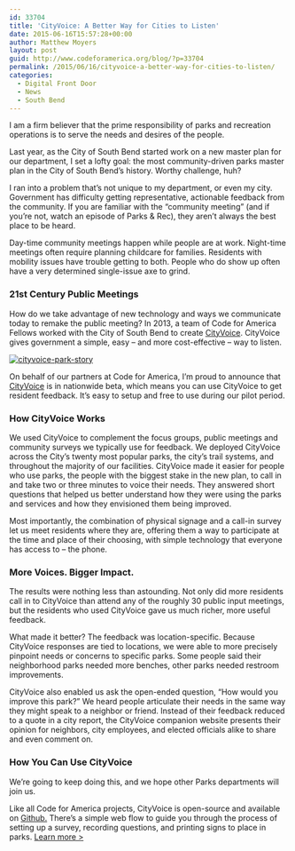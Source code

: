 ```yaml
---
id: 33704
title: 'CityVoice: A Better Way for Cities to Listen'
date: 2015-06-16T15:57:28+00:00
author: Matthew Moyers
layout: post
guid: http://www.codeforamerica.org/blog/?p=33704
permalink: /2015/06/16/cityvoice-a-better-way-for-cities-to-listen/
categories:
  - Digital Front Door
  - News
  - South Bend
---
```

I am a firm believer that the prime responsibility of parks and recreation operations is to serve the needs and desires of the people.

Last year, as the City of South Bend started work on a new master plan for our department, I set a lofty goal: the most community-driven parks master plan in the City of South Bend’s history. Worthy challenge, huh?

I ran into a problem that’s not unique to my department, or even my city. Government has difficulty getting representative, actionable feedback from the community. If you are familiar with the “community meeting” (and if you’re not, watch an episode of Parks & Rec), they aren’t always the best place to be heard.

Day-time community meetings happen while people are at work. Night-time meetings often require planning childcare for families. Residents with mobility issues have trouble getting to both. People who do show up often have a very determined single-issue axe to grind.

### 21st Century Public Meetings

How do we take advantage of new technology and ways we communicate today to remake the public meeting? In 2013, a team of Code for America Fellows worked with the City of South Bend to create [CityVoice](https://www.codeforamerica.org/apps/cityvoice/#voiceTop). CityVoice gives government a simple, easy &#8211; and more cost-effective &#8211; way to listen.

[<img class="alignleft size-full wp-image-33705" src="http://www.codeforamerica.org/blog/wp-content/uploads/2015/06/cityvoice-park-story.png" alt="cityvoice-park-story" />](http://www.codeforamerica.org/blog/wp-content/uploads/2015/06/cityvoice-park-story.png)

On behalf of our partners at Code for America, I’m proud to announce that [CityVoice](https://www.codeforamerica.org/apps/cityvoice/#voiceTop) is in nationwide beta, which means you can use CityVoice to get resident feedback. It’s easy to setup and free to use during our pilot period.

### How CityVoice Works

We used CityVoice to complement the focus groups, public meetings and community surveys we typically use for feedback. We deployed CityVoice across the City’s twenty most popular parks, the city’s trail systems, and throughout the majority of our facilities. CityVoice made it easier for people who use parks, the people with the biggest stake in the new plan, to call in and take two or three minutes to voice their needs. They answered short questions that helped us better understand how they were using the parks and services and how they envisioned them being improved.

Most importantly, the combination of physical signage and a call-in survey let us meet residents where they are, offering them a way to participate at the time and place of their choosing, with simple technology that everyone has access to &#8211; the phone.

### More Voices. Bigger Impact.

The results were nothing less than astounding. Not only did more residents call in to CityVoice than attend any of the roughly 30 public input meetings, but the residents who used CityVoice gave us much richer, more useful feedback.

What made it better? The feedback was location-specific. Because CityVoice responses are tied to locations, we were able to more precisely pinpoint needs or concerns to specific parks. Some people said their neighborhood parks needed more benches, other parks needed restroom improvements.

CityVoice also enabled us ask the open-ended question, “How would you improve this park?” We heard people articulate their needs in the same way they might speak to a neighbor or friend. Instead of their feedback reduced to a quote in a city report, the CityVoice companion website presents their opinion for neighbors, city employees, and elected officials alike to share and even comment on.

### How You Can Use CityVoice

We’re going to keep doing this, and we hope other Parks departments will join us.

Like all Code for America projects, CityVoice is open-source and available on [Github.](https://github.com/codeforamerica/cityvoice) There’s a simple web flow to guide you through the process of setting up a survey, recording questions, and printing signs to place in parks. [Learn more >](https://www.codeforamerica.org/apps/cityvoice/#voiceTop)